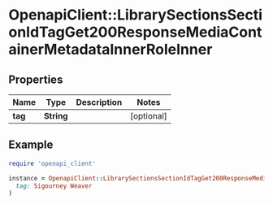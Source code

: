 # OpenapiClient::LibrarySectionsSectionIdTagGet200ResponseMediaContainerMetadataInnerRoleInner

## Properties

| Name | Type | Description | Notes |
| ---- | ---- | ----------- | ----- |
| **tag** | **String** |  | [optional] |

## Example

```ruby
require 'openapi_client'

instance = OpenapiClient::LibrarySectionsSectionIdTagGet200ResponseMediaContainerMetadataInnerRoleInner.new(
  tag: Sigourney Weaver
)
```

